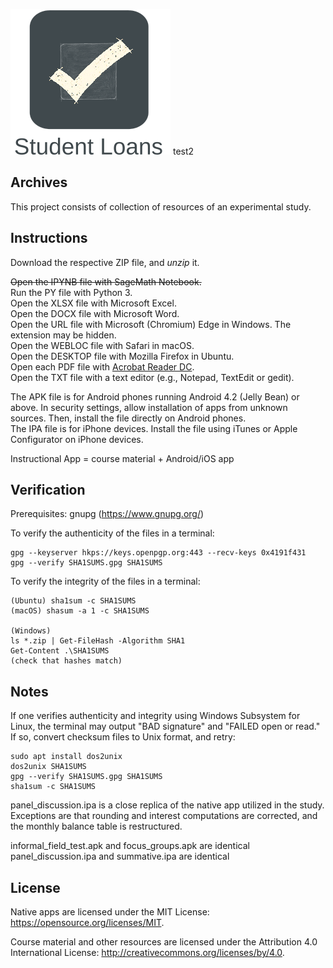 ![Alt](./Images/app_icon_and_logo.png "Check Student Loans")
test2
## Archives

This project consists of collection of resources of an experimental study.

## Instructions

Download the respective ZIP file, and *unzip* it.

~~Open the IPYNB file with SageMath Notebook.~~ \
Run the PY file with Python 3. \
Open the XLSX file with Microsoft Excel. \
Open the DOCX file with Microsoft Word. \
Open the URL file with Microsoft (Chromium) Edge in Windows. The extension may be hidden. \
Open the WEBLOC file with Safari in macOS. \
Open the DESKTOP file with Mozilla Firefox in Ubuntu. \
Open each PDF file with [Acrobat Reader DC](https://acrobat.adobe.com/us/en/acrobat/pdf-reader.html "Click here to access the download link."). \
Open the TXT file with a text editor (e.g., Notepad, TextEdit or gedit).

The APK file is for Android phones running Android 4.2 (Jelly Bean) or above. 
In security settings, allow installation of apps from unknown sources. Then, install the file directly on Android phones. \
The IPA file is for iPhone devices. 
Install the file using iTunes or Apple Configurator on iPhone devices.

Instructional App = course material + Android/iOS app

## Verification

Prerequisites: gnupg (https://www.gnupg.org/)

To verify the authenticity of the files in a terminal:
```
gpg --keyserver hkps://keys.openpgp.org:443 --recv-keys 0x4191f431
gpg --verify SHA1SUMS.gpg SHA1SUMS
```

To verify the integrity of the files in a terminal:
```
(Ubuntu) sha1sum -c SHA1SUMS
(macOS) shasum -a 1 -c SHA1SUMS

(Windows)
ls *.zip | Get-FileHash -Algorithm SHA1
Get-Content .\SHA1SUMS
(check that hashes match)
```

## Notes

If one verifies authenticity and integrity using Windows Subsystem for Linux, the terminal may output "BAD signature" and "FAILED open or read." \
If so, convert checksum files to Unix format, and retry:
```
sudo apt install dos2unix
dos2unix SHA1SUMS
gpg --verify SHA1SUMS.gpg SHA1SUMS
sha1sum -c SHA1SUMS
```

panel_discussion.ipa is a close replica of the native app utilized in the study. \
Exceptions are that rounding and interest computations are corrected, and the monthly balance table is restructured.

informal_field_test.apk and focus_groups.apk are identical \
panel_discussion.ipa and summative.ipa are identical

## License

Native apps are licensed under the MIT License:
https://opensource.org/licenses/MIT.

Course material and other resources are licensed under the Attribution 4.0 International License: http://creativecommons.org/licenses/by/4.0.
